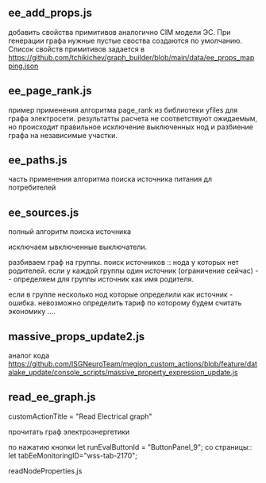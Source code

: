 



## ee_add_props.js 

добавить свойства примитивов аналогично CIM модели ЭС. 
При генерации графа нужные пустые своства создаются по умолчанию. Список свойств примитивов задается в https://github.com/tchikichev/graph_builder/blob/main/data/ee_props_mapping.json

## ee_page_rank.js 

пример применения алгоритма page_rank из библиотеки yfiles для графа электросети. 
результатты расчета не соответствуют ожидаемым, но происходит правильное исключение выключенных нод и разбиение графа на независимые участки. 

## ee_paths.js

часть применения алгоритма поиска источника питания дл потребителей

## ee_sources.js

полный алгоритм поиска источника

исключаем ывключенные выключатели. 

разбиваем граф на группы. 
поиск источников :: нода у которых нет родителей. если у каждой группы один источник (ограничение сейчас) -- определяем для группы источник как имя родителя.

если в группе несколько нод которые определили как источник - ошибка. невозможно определить тариф по которому будем считать экономику ....

## massive_props_update2.js

аналог кода https://github.com/ISGNeuroTeam/megion_custom_actions/blob/feature/datalake_update/console_scripts/massive_property_expression_update.js

## read_ee_graph.js
customActionTitle = "Read Electrical graph"

прочитать граф электроэнергетики 

по нажатию кнопки
let runEvalButtonId = "ButtonPanel_9";
со страницы::
let tabEeMonitoringID="wss-tab-2170";


readNodeProperties.js